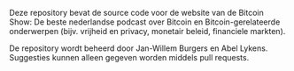Deze repository bevat de source code voor de website van de Bitcoin Show: De beste nederlandse podcast over Bitcoin en Bitcoin-gerelateerde onderwerpen (bijv. vrijheid en privacy, monetair beleid, financiele markten).

De repository wordt beheerd door Jan-Willem Burgers en Abel Lykens. Suggesties kunnen alleen gegeven worden middels pull requests.
